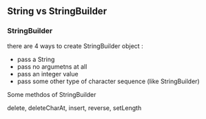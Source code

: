 ## String vs StringBuilder

### StringBuilder

there are 4 ways to create StringBuilder object :

- pass a String
- pass no argumetns at all
- pass an integer value
- pass some other type of character sequence (like StringBuilder)

Some methdos of StringBuilder

delete, deleteCharAt, insert, reverse, setLength
